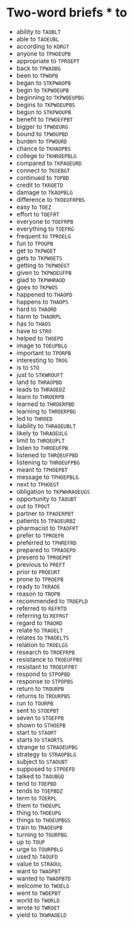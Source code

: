 # Two-word briefs * to

* ability to `TAOBLT`
* able to `TAOEUBL`
* according to `KORGT`
* anyone to `TPHOEUPB`
* appropriate to `TPROEPT`
* back to `TPWAOBG`
* been to `TPWOPB`
* began to `STKPWAOPB`
* begin to `TKPWOEUPB`
* beginning to `TKPWOEUPBG`
* begins to `TKPWOEUPBS`
* begun to `STKPWOUPB`
* benefit to `TPWOEFPBT`
* bigger to `TPWOEURG`
* bound to `TPWOUPBD`
* burden to `TPWOURD`
* chance to `TKHAOPBS`
* college to `TKHROEPBLG`
* compared to `TKPAOEURD`
* connect to `TKOEBGT`
* continued to `TOPBD`
* credit to `TKROETD`
* damage to `TKAOPBLG`
* difference to `TKOEUFRPBS`
* easy to `TOEZ`
* effort to `TOEFRT`
* everyone to `TOEFRPB`
* everything to `TOEFRG`
* frequent to `TPROELG`
* fun to `TPOUPB`
* get to `TKPWOET`
* gets to `TKPWOETS`
* getting to `TKPWOEGT`
* given to `TKPWOEUFPB`
* glad to `TKPWHRAOD`
* goes to `TKPWOS`
* happened to `THAOPD`
* happens to `THAOPS`
* hard to `THAORD`
* harm to `THAORPL`
* has to `THAOS`
* have to `STRO`
* helped to `THOEPD`
* image to `TOEUPBLG`
* important to `TPORPB`
* interesting to `TROG`
* is to `STO`
* just to `STKWROUFT`
* land to `THRAOPBD`
* leads to `THRAOEDZ`
* learn to `THROERPB`
* learned to `THROERPBD`
* learning to `THROERPBG`
* led to `THROED`
* liability to `THRAOEUBLT`
* likely to `THRAOEULG`
* limit to `THROEUPLT`
* listen to `THROEUFPB`
* listened to `THROEUFPBD`
* listening to `THROEUFPBG`
* meant to `TPHOEPBT`
* message to `TPHOEPBLG`
* next to `TPHOEGT`
* obligation to `TKPWHRAOEUGS`
* opportunity to `TAOUBT`
* out to `TPOUT`
* partner to `TPAOERPBT`
* patients to `TPAOEURBZ`
* pharmacist to `TPAOFRT`
* prefer to `TPROEFR`
* preferred to `TPHREFRD`
* prepared to `TPRAOEPD`
* present to `TPROEPBT`
* previous to `PREFT`
* prior to `PROEURT`
* prone to `TPROEPB`
* ready to `TKRAOE`
* reason to `TROPB`
* recommended to `TROEPLD`
* referred to `REFRTD`
* referring to `REFRGT`
* regard to `TRAORD`
* relate to `TRAOELT`
* relates to `TRAOELTS`
* relation to `TROELGS`
* research to `TROEFRPB`
* resistance to `TROEUFPBS`
* resistant to `TROEUFPBT`
* respond to `STPOPBD`
* response to `STPOPBS`
* return to `TROURPB`
* returns to `TROURPBS`
* run to `TOURPB`
* sent to `STOEPBT`
* seven to `STOEFPB`
* shown to `STHOEPB`
* start to `STAORT`
* starts to `STAORTS`
* strange to `STRAOEUPBG`
* strategy to `STRAOPBLG`
* subject to `STAOUBT`
* supposed to `STPOEFD`
* talked to `TAOUBGD`
* tend to `TOEPBD`
* tends to `TOEPBDZ`
* term to `TOERPL`
* them to `THOEUPL`
* thing to `THOEUPG`
* things to `THOEUPBGS`
* train to `TRAOEUPB`
* turning to `TOURPBG`
* up to `TOUP`
* urge to `TOURPBLG`
* used to `TAOUFD`
* value to `STRAOUL`
* want to `TWAOPBT`
* wanted to `TWAOPBTD`
* welcome to `TWOELG`
* went to `TWOEPBT`
* world to `TWORLD`
* wrote to `TWROET`
* yield to `TKWRAOELD`
